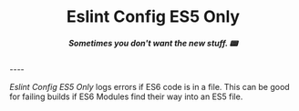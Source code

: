 <h1 align="center">Eslint Config ES5 Only</h1>
<h5 align="center">Sometimes you don't want the new stuff. 📟</h5>
----

_Eslint Config ES5 Only_ logs errors if ES6 code is in a file. This can be good for failing builds if ES6 Modules find their way into an ES5 file. 
